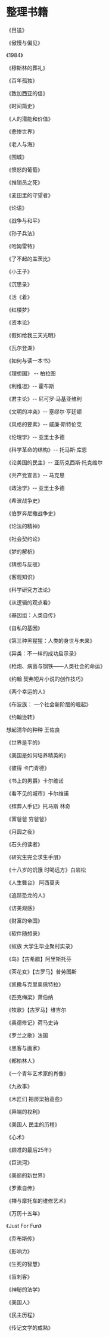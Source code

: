 # 整理书籍

《目送》

《傲慢与偏见》

《1984》

《穆斯林的葬礼》

《百年孤独》

《致加西亚的信》

《时间简史》

《人的潜能和价值》

《悲惨世界》

《老人与海》

《围城》

《愤怒的葡萄》

《推销员之死》

《麦田里的守望者》

《论语》

《战争与和平》

《孙子兵法》

《哈姆雷特》

《了不起的盖茨比》

《小王子》

《沉思录》

《活《着》

《红楼梦》

《资本论》

《假如给我三天光明》

《瓦尔登湖》

《如何与读一本书》

《理想国》 -- 柏拉图

《利维坦》-- 霍布斯

《君主论》-- 尼可罗·马基亚维利

《文明的冲突》-- 塞缪尔·亨廷顿

《风格的要素》-- 威廉·斯特伦克

《伦理学》-- 亚里士多德

《科学革命的结构》-- 托马斯·库恩

《论美国的民主》-- 亚历克西斯·托克维尔

《共产党宣言》-- 马克思

《政治学》-- 亚里士多德

《希波战争史》

《伯罗奔尼撒战争史》

《论法的精神》

《社会契约论》

《梦的解析》

《猜想与反驳》

《客观知识》

《科学研究方法论》

《从逻辑的观点看》

《基因组：人类自传》

《自私的基因》

《第三种黑猩猩：人类的身世与未来》

《异类：不一样的成功启示录》

《枪炮、病菌与钢铁——人类社会的命运》

《约翰 契弗短片小说的创作技巧》

《两个幸运的人》

《布波族： 一个社会新阶层的崛起》

《约翰逊转》

 想起清华的种种 王佐良

《世界是平的》

《美国是如何培养精英的》

《彼得 卡门青德》

《书上的男爵》卡尔维诺

《看不见的城市》卡尔维诺

《殡葬人手记》托马斯 林奇

《富爸爸 穷爸爸》

《月圆之夜》

《石头的读者》

《研究生完全求生手册》

《十八岁的饥饿 时喝远方》白岩松

《人生舞台》 阿西莫夫

《追踪恐龙的人》

《访美观感》

《财富的帝国》

《软件随想录》

《蚁族 大学生毕业聚村实录》

《鸟》【古希腊】阿里斯托芬

《茶花女》【古罗马】普劳图斯

《凯撒与克里奥佩特拉》

《匹克梅梁》萧伯纳

《牧歌》【古罗马】维吉尔

《奥德修记》荷马史诗

《罗兰之歌》法国

《黑客与画家》

《都柏林人》

《一个青年艺术家的肖像》

《九故事》

《木匠们 把房梁抬高些》

《异端的权利》

《美国人 民主的历程》

《心术》

《顾准的最后25年》

《巨流河》

《美丽的新世界》

《罗素自传》

《禅与摩托车的维修艺术》

《万历十五年》

《Just For Fun》

《乔布斯传》

《影响力》

《生死的智慧》

《盲刺客》

《神秘的法学》

《美国人》

《民主历程》

《传记文学的成熟》























































